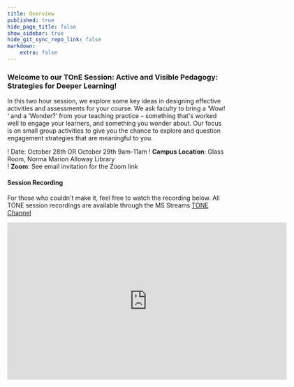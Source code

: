 ```yaml
---
title: Overview
published: true
hide_page_title: false
show_sidebar: true
hide_git_sync_repo_link: false
markdown:
    extra: false
---
```


### Welcome to our TOnE Session: Active and Visible Pedagogy: Strategies for Deeper Learning!

In this two hour session, we explore some key ideas in designing effective activities and assessments for your course.  We ask faculty to bring a ‘Wow! ‘ and a ‘Wonder?’  from your teaching practice – something that's worked well to engage your learners, and something you wonder about.  Our focus is on small group activities to give you the chance to explore and question engagement strategies that are meaningful to you.

! Date: October 28th OR October 29th  9am-11am
! **Campus Location**: Glass Room, Norma Marion Alloway Library  
! **Zoom**: See email invitation for the Zoom link


#### Session Recording
For those who couldn't make it, feel free to watch the recording below.  All TONE session recordings are available through the MS Streams [TONE Channel](https://web.microsoftstream.com/group/aa6670a7-5764-4a48-8f49-8738d3fff98d?view=channels)


<iframe width="640" height="360" src="https://web.microsoftstream.com/embed/video/e03a0616-3a13-4311-a1c5-8db2fcfcd33e?autoplay=false&showinfo=true" allowfullscreen style="border:none;"></iframe>
